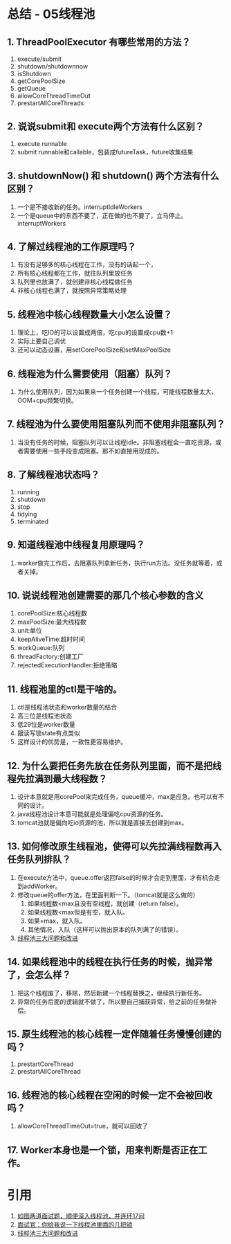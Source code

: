 # 总结 - 05线程池

## 1. ThreadPoolExecutor 有哪些常用的方法？

1. execute/submit
2. shutdown/shutdownnow
3. isShutdown
4. getCorePoolSize
5. getQueue
6. allowCoreThreadTimeOut
7. prestartAllCoreThreads

## 2. 说说submit和 execute两个方法有什么区别？

1. execute runnable
2. submit runnable和callable，包装成futureTask，future收集结果

## 3. shutdownNow() 和 shutdown() 两个方法有什么区别？

1. 一个是不接收新的任务。interruptIdleWorkers
2. 一个是queue中的东西不要了，正在做的也不要了，立马停止。interruptWorkers

## 4. 了解过线程池的工作原理吗？

1. 有没有足够多的核心线程在工作，没有的话起一个，
2. 所有核心线程都在工作，就往队列里放任务
3. 队列里也放满了，就创建非核心线程做任务
4. 非核心线程也满了，就按照异常策略处理

## 5. 线程池中核心线程数量大小怎么设置？

1. 理论上，吃IO的可以设置成两倍，吃cpu的设置成cpu数+1 
2. 实际上要自己调优
3. 还可以动态设置，用setCorePoolSize和setMaxPoolSize

## 6. 线程池为什么需要使用（阻塞）队列？

1. 为什么使用队列，因为如果来一个任务创建一个线程，可能线程数量太大，OOM+cpu频繁切换。

## 7. 线程池为什么要使用阻塞队列而不使用非阻塞队列？

1. 当没有任务的时候，阻塞队列可以让线程idle。非阻塞线程会一直吃资源，或者需要使用一些手段变成阻塞。那不如直接用现成的。

## 8. 了解线程池状态吗？

1. running
2. shutdown
3. stop
4. tidying
5. terminated

## 9. 知道线程池中线程复用原理吗？

1. worker做完工作后，去阻塞队列拿新任务，执行run方法。没任务就等着，或者关掉。

## 10. 说说线程池创建需要的那几个核心参数的含义

1. corePoolSize:核心线程数
2. maxPoolSize:最大线程数
3. unit:单位
4. keepAliveTime:超时时间
5. workQueue:队列
6. threadFactory:创建工厂
7. rejectedExecutionHandler:拒绝策略

## 11. 线程池里的ctl是干啥的。

1. ctl是线程池状态和worker数量的结合
2. 高三位是线程池状态
3. 低29位是worker数量
4. 跟读写锁state有点类似
5. 这样设计的优势是，一致性更容易维护。

## 12. 为什么要把任务先放在任务队列里面，而不是把线程先拉满到最大线程数？

1. 设计本意就是用corePool来完成任务，queue缓冲，max是应急。也可以有不同的设计。
2. java线程池设计本意可能就是处理偏吃cpu资源的任务。
3. tomcat池就是偏向吃io资源的池，所以就是直接去创建到max。

## 13. 如何修改原生线程池，使得可以先拉满线程数再入任务队列排队？

1. 在execute方法中，queue.offer返回false的时候才会走到里面，才有机会走到addWorker。
2. 修改queue的offer方法，在里面判断一下。（tomcat就是这么做的）
   1. 如果线程数<max且没有空线程，就创建（return false）。
   2. 如果线程数<max但是有空，就入队。
   3. 如果=max，就入队。
   4. 其他情况，入队（这样可以抛出原本的队列满了的错误）。
3. [线程池三大问题和改进](https://www.cnblogs.com/luozhiyun/p/12037536.html)

## 14. 如果线程池中的线程在执行任务的时候，抛异常了，会怎么样？

1. 把这个线程废了，移除，然后新建一个线程替换之，继续执行新任务。
2. 异常的任务后面的逻辑就不做了，所以要自己捕获异常，给之前的任务做补偿。

## 15. 原生线程池的核心线程一定伴随着任务慢慢创建的吗？

1. prestartCoreThread
2. prestartAllCoreThread

## 16. 线程池的核心线程在空闲的时候一定不会被回收吗？

1. allowCoreThreadTimeOut=true，就可以回收了

## 17. Worker本身也是一个锁，用来判断是否正在工作。



# 引用
1. [如图两道面试题，顺便深入线程池，并连环17问](https://mp.weixin.qq.com/s/bqK7ALIsnU91YMysAr3INQ#)
2. [面试官：你给我说一下线程池里面的几把锁](https://mp.weixin.qq.com/s/hduWrrK4B8x8Z3C7RnIhjw)
3. [线程池三大问题和改进](https://www.cnblogs.com/luozhiyun/p/12037536.html)